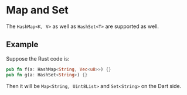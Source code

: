 # Map and Set

The `HashMap<K, V>` as well as `HashSet<T>` are supported as well.

## Example

Suppose the Rust code is:

```rust
pub fn f(a: HashMap<String, Vec<u8>>) {}
pub fn g(a: HashSet<String>) {}
```

Then it will be `Map<String, Uint8List>` and `Set<String>` on the Dart side.
